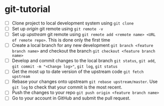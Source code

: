 # git-tutorial

- [ ] Clone project to local development system using `git clone`
- [ ] Set up *origin* git remote using `git remote -v`
- [ ] Set up *upstream* git remote using `git remote add <remote name> <URL of remote repo>`. This is done only the first time
- [ ] Create a local branch for any new development `git branch <feature branch name>` and checkout the branch `git checkout <feature branch name>`
- [ ] Develop and commit changes to the local branch `git status`, `git add`, `git commit -m "<Change log>"`, `git log`, `git status`
- [ ] Get the most up to date version of the upstream code `git fetch upstream`
- [ ] Rebase your changes onto upstream `git rebase upstream/master`. Use `git log` to check that your commit is the most recent.
- [ ] Push the changes to your repo `git push origin <feature branch name>`
- [ ] Go to your account in GitHub and submit the pull request.
